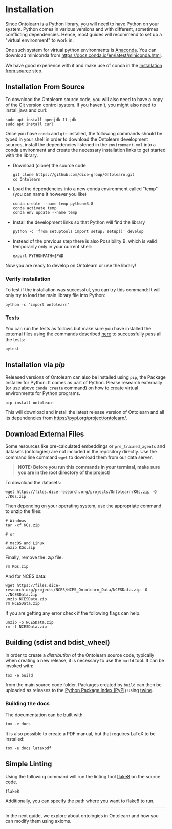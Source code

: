 # Installation

Since Ontolearn is a Python library, you will need to have Python on
your system. Python comes in various versions and with different,
sometimes conflicting dependencies. Hence, most guides will recommend
to set up a "virtual environment" to work in.

One such system for virtual python environments is
[Anaconda](https://www.anaconda.com/). You can download miniconda from
<https://docs.conda.io/en/latest/miniconda.html>.

We have good experience with it and make use of conda in the
[Installation from source](#installation-from-source) step.

## Installation From Source

To download the Ontolearn source code, you will also need to have a
copy of the [Git](https://git-scm.com/) version control system.
If you haven't, you might also need to install java and curl:
```shell
sudo apt install openjdk-11-jdk
sudo apt install curl
```


Once you have `conda` and `git` installed, the following commands
should be typed in your shell in order to download the Ontolearn
development sources, install the dependencies listened in the
`environment.yml` into a conda environment and create the necessary
installation links to get started with the library.

* Download (clone) the source code
  ```shell
  git clone https://github.com/dice-group/Ontolearn.git
  cd Ontolearn
  ```
* Load the dependencies into a new conda environment called "temp" (you can name it however you like)
  ```shell
  conda create --name temp python=3.8
  conda activate temp
  conda env update --name temp
  ```
* Install the development links so that Python will find the library
  ```shell
  python -c 'from setuptools import setup; setup()' develop 
  ```
* Instead of the previous step there is also Possibility B, which is valid temporarily only in your current shell:
  ```shell
  export PYTHONPATH=$PWD
  ```

Now you are ready to develop on Ontolearn or use the library!

### Verify installation

To test if the installation was successful, you can try this command:
It will only try to load the main library file into Python:

```shell
python -c "import ontolearn"
```

### Tests

You can run the tests as follows but make sure you have installed 
the external files using the commands described [here](#download-external-files-link-files)
to successfully pass all the tests:
```shell
pytest
```


## Installation via _pip_

Released versions of Ontolearn can also be installed using `pip`, the
Package Installer for Python. It comes as part of Python. Please
research externally (or use above `conda create` command) on how to
create virtual environments for Python programs.

```shell
pip install ontolearn
```

This will download and install the latest release version of Ontolearn
and all its dependencies from <https://pypi.org/project/ontolearn/>.

## Download External Files

Some resources like pre-calculated embeddings or `pre_trained_agents` and datasets (ontologies)
are not included in the repository directly. Use the command line command `wget`
 to download them from our data server.

> **NOTE: Before you run this commands in your terminal, make sure you are 
in the root directory of the project!**

To download the datasets:

```shell
wget https://files.dice-research.org/projects/Ontolearn/KGs.zip -O ./KGs.zip
```

Then depending on your operating system, use the appropriate command to unzip the files:

```shell
# Windows
tar -xf KGs.zip

# or

# macOS and Linux
unzip KGs.zip
```

Finally, remove the _.zip_ file:

```shell
rm KGs.zip
```

And for NCES data: 

```shell
wget https://files.dice-research.org/projects/NCES/NCES_Ontolearn_Data/NCESData.zip -O ./NCESData.zip
unzip NCESData.zip
rm NCESData.zip
```

If you are getting any error check if the following flags can help:

```shell
unzip -o NCESData.zip
rm -f NCESData.zip
```

## Building (sdist and bdist_wheel)

In order to create a *distribution* of the Ontolearn source code, typically when creating a new release, it is necessary to use the `build` tool. It can be invoked with:

```shell
tox -e build
```

from the main source code folder. Packages created by `build` can then
be uploaded as releases to the [Python Package Index (PyPI)](https://pypi.org/) using
[twine](https://pypi.org/project/twine/).


### Building the docs

The documentation can be built with

```shell
tox -e docs
```

It is also possible to create a PDF manual, but that requires LaTeX to
be installed:

```shell
tox -e docs latexpdf
```

## Simple Linting

Using the following command will run the linting tool [flake8](https://flake8.pycqa.org/) on the source code.
```shell
flake8
```

Additionally, you can specify the path where you want to flake8 to run.


----------------------------------------------------------------------

In the next guide, we explore about ontologies in Ontolearn and how you can modify them
using axioms.
